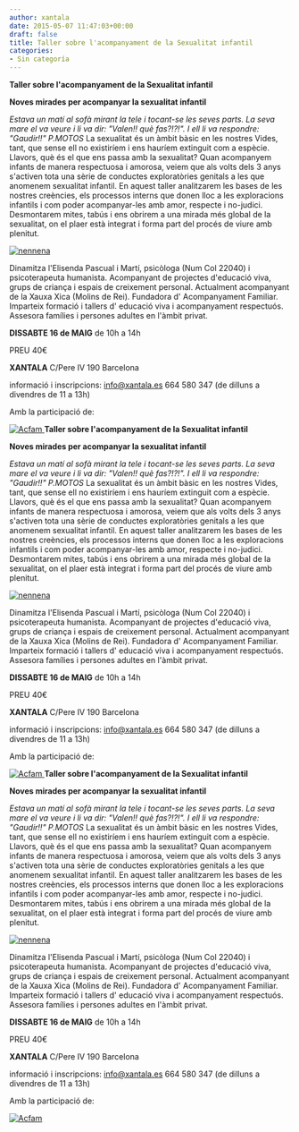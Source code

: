 ```yaml
---
author: xantala
date: 2015-05-07 11:47:03+00:00
draft: false
title: Taller sobre l'acompanyament de la Sexualitat infantil
categories:
- Sin categoría
---
```


**Taller
sobre l'acompanyament de la
Sexualitat infantil**

**Noves mirades per acompanyar la sexualitat infantil**

_Estava un matí al sofà mirant la tele i tocant-se les seves parts. La seva mare el va veure i li va dir: "Valen!! què fas?!?!". I ell li va respondre: "Gaudir!!"
P.MOTOS_
La sexualitat és un àmbit bàsic en les nostres Vides, tant, que sense ell no existiríem i ens hauríem extinguit com a espècie. Llavors, què és el que ens passa amb la sexualitat?
Quan acompanyem infants de manera respectuosa i amorosa, veiem que als volts dels 3 anys s'activen tota una sèrie de conductes exploratòries genitals a les que anomenem sexualitat infantil.
En aquest taller analitzarem les bases de les nostres creències, els processos interns que donen lloc a les exploracions infantils i com poder acompanyar-les amb amor, respecte i no-judici. Desmontarem mites, tabús i ens obrirem a una mirada més global de la sexualitat, on el plaer està integrat i forma part del procés de viure amb plenitut.



[![nennena](http://www.xantala.es/wp-content/uploads/2015/05/nennena.png)
](http://www.xantala.es/wp-content/uploads/2015/05/nennena.png)





Dinamitza l'Elisenda Pascual i Martí, psicòloga (Num Col 22040) i psicoterapeuta humanista. Acompanyant de projectes d'educació viva, grups de criança i espais de creixement personal. Actualment acompanyant de la Xauxa Xica (Molins de Rei). Fundadora d' Acompanyament Familiar. Imparteix formació i tallers d' educació viva i acompanyament respectuós. Assesora famílies i persones adultes en l'àmbit privat.



**DISSABTE 16 de MAIG**
de 10h a 14h

PREU
40€

**XANTALA**
C/Pere IV 190
Barcelona

informació i inscripcions:
[info@xantala.es](http://info@xantala.es/)
664 580 347 (de dilluns a divendres de 11 a 13h)



Amb la participació de:

[![Acfam](http://www.xantala.es/wp-content/uploads/2015/05/Acfam.png)
](http://www.xantala.es/wp-content/uploads/2015/05/Acfam.png)**Taller
sobre l'acompanyament de la
Sexualitat infantil**

**Noves mirades per acompanyar la sexualitat infantil**

_Estava un matí al sofà mirant la tele i tocant-se les seves parts. La seva mare el va veure i li va dir: "Valen!! què fas?!?!". I ell li va respondre: "Gaudir!!"
P.MOTOS_
La sexualitat és un àmbit bàsic en les nostres Vides, tant, que sense ell no existiríem i ens hauríem extinguit com a espècie. Llavors, què és el que ens passa amb la sexualitat?
Quan acompanyem infants de manera respectuosa i amorosa, veiem que als volts dels 3 anys s'activen tota una sèrie de conductes exploratòries genitals a les que anomenem sexualitat infantil.
En aquest taller analitzarem les bases de les nostres creències, els processos interns que donen lloc a les exploracions infantils i com poder acompanyar-les amb amor, respecte i no-judici. Desmontarem mites, tabús i ens obrirem a una mirada més global de la sexualitat, on el plaer està integrat i forma part del procés de viure amb plenitut.



[![nennena](http://www.xantala.es/wp-content/uploads/2015/05/nennena.png)
](http://www.xantala.es/wp-content/uploads/2015/05/nennena.png)





Dinamitza l'Elisenda Pascual i Martí, psicòloga (Num Col 22040) i psicoterapeuta humanista. Acompanyant de projectes d'educació viva, grups de criança i espais de creixement personal. Actualment acompanyant de la Xauxa Xica (Molins de Rei). Fundadora d' Acompanyament Familiar. Imparteix formació i tallers d' educació viva i acompanyament respectuós. Assesora famílies i persones adultes en l'àmbit privat.



**DISSABTE 16 de MAIG**
de 10h a 14h

PREU
40€

**XANTALA**
C/Pere IV 190
Barcelona

informació i inscripcions:
[info@xantala.es](http://info@xantala.es/)
664 580 347 (de dilluns a divendres de 11 a 13h)



Amb la participació de:

[![Acfam](http://www.xantala.es/wp-content/uploads/2015/05/Acfam.png)
](http://www.xantala.es/wp-content/uploads/2015/05/Acfam.png)**Taller
sobre l'acompanyament de la
Sexualitat infantil**

**Noves mirades per acompanyar la sexualitat infantil**

_Estava un matí al sofà mirant la tele i tocant-se les seves parts. La seva mare el va veure i li va dir: "Valen!! què fas?!?!". I ell li va respondre: "Gaudir!!"
P.MOTOS_
La sexualitat és un àmbit bàsic en les nostres Vides, tant, que sense ell no existiríem i ens hauríem extinguit com a espècie. Llavors, què és el que ens passa amb la sexualitat?
Quan acompanyem infants de manera respectuosa i amorosa, veiem que als volts dels 3 anys s'activen tota una sèrie de conductes exploratòries genitals a les que anomenem sexualitat infantil.
En aquest taller analitzarem les bases de les nostres creències, els processos interns que donen lloc a les exploracions infantils i com poder acompanyar-les amb amor, respecte i no-judici. Desmontarem mites, tabús i ens obrirem a una mirada més global de la sexualitat, on el plaer està integrat i forma part del procés de viure amb plenitut.



[![nennena](http://www.xantala.es/wp-content/uploads/2015/05/nennena.png)
](http://www.xantala.es/wp-content/uploads/2015/05/nennena.png)





Dinamitza l'Elisenda Pascual i Martí, psicòloga (Num Col 22040) i psicoterapeuta humanista. Acompanyant de projectes d'educació viva, grups de criança i espais de creixement personal. Actualment acompanyant de la Xauxa Xica (Molins de Rei). Fundadora d' Acompanyament Familiar. Imparteix formació i tallers d' educació viva i acompanyament respectuós. Assesora famílies i persones adultes en l'àmbit privat.



**DISSABTE 16 de MAIG**
de 10h a 14h

PREU
40€

**XANTALA**
C/Pere IV 190
Barcelona

informació i inscripcions:
[info@xantala.es](http://info@xantala.es/)
664 580 347 (de dilluns a divendres de 11 a 13h)



Amb la participació de:

[![Acfam](http://www.xantala.es/wp-content/uploads/2015/05/Acfam.png)
](http://www.xantala.es/wp-content/uploads/2015/05/Acfam.png)
